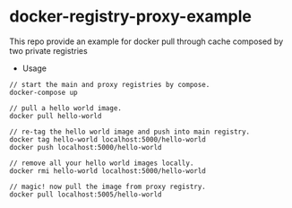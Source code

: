# docker-registry-proxy-example

This repo provide an example for docker pull through cache composed by two private registries

- Usage

```
// start the main and proxy registries by compose.
docker-compose up

// pull a hello world image.
docker pull hello-world

// re-tag the hello world image and push into main registry.
docker tag hello-world localhost:5000/hello-world
docker push localhost:5000/hello-world

// remove all your hello world images locally.
docker rmi hello-world localhost:5000/hello-world

// magic! now pull the image from proxy registry.
docker pull localhost:5005/hello-world
```
